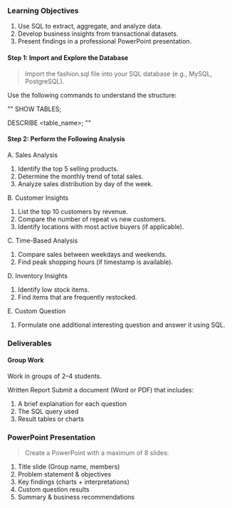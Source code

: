 ### Learning Objectives

1. Use SQL to extract, aggregate, and analyze data.
2. Develop business insights from transactional datasets.
3. Present findings in a professional PowerPoint presentation.


#### Step 1: Import and Explore the Database

> Import the fashion.sql file into your SQL database (e.g., MySQL, PostgreSQL).

Use the following commands to understand the structure:

""
SHOW TABLES;

DESCRIBE <table_name>;
"" 

#### Step 2: Perform the Following Analysis

A. Sales Analysis

1. Identify the top 5 selling products.
2. Determine the monthly trend of total sales.
3. Analyze sales distribution by day of the week.

B. Customer Insights

1. List the top 10 customers by revenue.
2. Compare the number of repeat vs new customers.
3. Identify locations with most active buyers (if applicable).

C. Time-Based Analysis

1. Compare sales between weekdays and weekends.
2. Find peak shopping hours (if timestamp is available).

D. Inventory Insights

1. Identify low stock items.
2. Find items that are frequently restocked.

E. Custom Question

1. Formulate one additional interesting question and answer it using SQL.

### Deliverables
#### Group Work

Work in groups of 2–4 students.

Written Report
Submit a document (Word or PDF) that includes:

1. A brief explanation for each question
2. The SQL query used
3. Result tables or charts

### PowerPoint Presentation

> Create a PowerPoint with a maximum of 8 slides:

1. Title slide (Group name, members)
2. Problem statement & objectives
3. Key findings (charts + interpretations)
4. Custom question results
5. Summary & business recommendations

